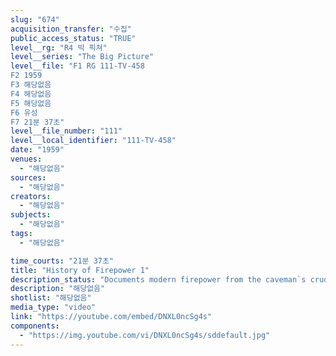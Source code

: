 ```yaml
---
slug: "674"
acquisition_transfer: "수집"
public_access_status: "TRUE"
level__rg: "R4 빅 픽쳐"
level__series: "The Big Picture"
level__file: "F1 RG 111-TV-458
F2 1959
F3 해당없음
F4 해당없음
F5 해당없음
F6 유성
F7 21분 37초"
level__file_number: "111"
level__local_identifier: "111-TV-458"
date: "1959"
venues: 
  - "해당없음"
sources: 
  - "해당없음"
creators: 
  - "해당없음"
subjects: 
  - "해당없음"
tags: 
  - "해당없음"

time_courts: "21분 37초"
title: "History of Firepower 1"
description_status: "Documents modern firepower from the caveman`s crude weaponry to today`s sophisticated missile power."
description: "해당없음"
shotlist: "해당없음"
media_type: "video"
link: "https://youtube.com/embed/DNXL0ncSg4s"
components: 
  - "https://img.youtube.com/vi/DNXL0ncSg4s/sddefault.jpg"
---
```

